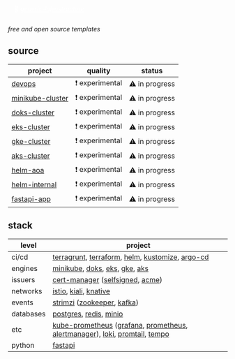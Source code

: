 <p style="color: white; border-width: 3px; border-radius: 30px; padding: 15px;">
🌹 <i><u>generic-infrastructure</u></i>
</p>

*free and open source templates*

## source

| project            | quality        | status         |
|--------------------|----------------|----------------|
| [devops]           | ❗ experimental | ⚠️ in progress |
| [minikube-cluster] | ❗ experimental | ⚠️ in progress |
| [doks-cluster]     | ❗ experimental | ⚠️ in progress |
| [eks-cluster]      | ❗ experimental | ⚠️ in progress |
| [gke-cluster]      | ❗ experimental | ⚠️ in progress |
| [aks-cluster]      | ❗ experimental | ⚠️ in progress |
| [helm-aoa]         | ❗ experimental | ⚠️ in progress |
| [helm-internal]    | ❗ experimental | ⚠️ in progress |
| [fastapi-app]      | ❗ experimental | ⚠️ in progress |

[devops]: https://github.com/generic-infrastructure/devops
[minikube-cluster]: https://github.com/generic-infrastructure/minikube-cluster
[doks-cluster]: https://github.com/generic-infrastructure/doks-cluster
[eks-cluster]: https://github.com/generic-infrastructure/eks-cluster
[gke-cluster]: https://github.com/generic-infrastructure/gke-cluster
[aks-cluster]: https://github.com/generic-infrastructure/aks-cluster
[helm-aoa]: https://github.com/generic-infrastructure/helm-aoa
[helm-internal]: https://github.com/generic-infrastructure/helm-internal
[fastapi-app]: https://github.com/generic-infrastructure/fastapi-app
[whitepaper]: https://github.com/generic-infrastructure/whitepaper

## stack

| level     | project                                                                                  |
|-----------|------------------------------------------------------------------------------------------|
| ci/cd     | [terragrunt], [terraform], [helm], [kustomize], [argo-cd]                                |
| engines   | [minikube], [doks], [eks], [gke], [aks]                                                  |
| issuers   | [cert-manager] ([selfsigned], [acme])                                                    |
| networks  | [istio], [kiali], [knative]                                                              |
| events    | [strimzi] ([zookeeper], [kafka])                                                         |
| databases | [postgres], [redis], [minio]                                                             |
| etc       | [kube-prometheus] ([grafana], [prometheus], [alertmanager]), [loki], [promtail], [tempo] |
| python    | [fastapi]                                                                                |

[terragrunt]: https://terragrunt.gruntwork.io/
[terraform]: https://www.terraform.io/
[helm]: https://helm.sh/
[kustomize]: https://kustomize.io/
[argo-cd]: https://argoproj.github.io/cd/

[minikube]: https://minikube.sigs.k8s.io/docs/
[aks]: https://learn.microsoft.com/en-us/azure/aks/
[doks]: https://docs.digitalocean.com/products/kubernetes/
[eks]: https://docs.aws.amazon.com/eks/latest/userguide/what-is-eks.html
[gke]: https://cloud.google.com/kubernetes-engine/

[cert-manager]: https://cert-manager.io/
[selfsigned]: https://cert-manager.io/docs/configuration/selfsigned/
[acme]: https://cert-manager.io/docs/configuration/acme/

[istio]: https://istio.io/
[kiali]: https://kiali.io/
[knative]: https://knative.dev/docs/

[strimzi]: https://strimzi.io/
[zookeeper]: https://zookeeper.apache.org/
[kafka]: https://kafka.apache.org/

[postgres]: https://www.postgresql.org/
[redis]: https://redis.io/
[minio]: https://min.io/

[kube-prometheus]: https://prometheus-operator.dev/
[grafana]: https://grafana.com/
[prometheus]: https://prometheus.io/
[alertmanager]: https://prometheus.io/docs/alerting/latest/alertmanager/
[loki]: https://grafana.com/oss/loki/
[promtail]: https://grafana.com/docs/loki/latest/clients/promtail/
[tempo]: https://grafana.com/docs/tempo/latest/

[fastapi]: https://fastapi.tiangolo.com/